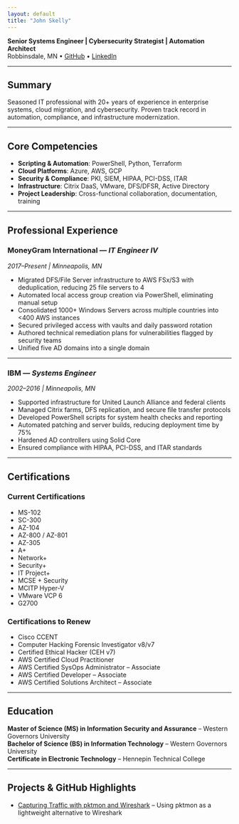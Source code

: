 ```yaml
---
layout: default
title: "John Skelly"
---
```


**Senior Systems Engineer | Cybersecurity Strategist | Automation Architect**  
Robbinsdale, MN • [GitHub](https://github.com/jpskelly) • [LinkedIn](https://www.linkedin.com/in/john-skelly)

---

## Summary
Seasoned IT professional with 20+ years of experience in enterprise systems, cloud migration, and cybersecurity. Proven track record in automation, compliance, and infrastructure modernization.

---

## Core Competencies
- **Scripting & Automation**: PowerShell, Python, Terraform  
- **Cloud Platforms**: Azure, AWS, GCP  
- **Security & Compliance**: PKI, SIEM, HIPAA, PCI-DSS, ITAR  
- **Infrastructure**: Citrix DaaS, VMware, DFS/DFSR, Active Directory  
- **Project Leadership**: Cross-functional collaboration, documentation, training

---

## Professional Experience

### MoneyGram International — *IT Engineer IV*  
*2017–Present | Minneapolis, MN*  
- Migrated DFS/File Server infrastructure to AWS FSx/S3 with deduplication, reducing 25 file servers to 4  
- Automated local access group creation via PowerShell, eliminating manual setup  
- Consolidated 1000+ Windows Servers across multiple countries into <400 AWS instances  
- Secured privileged access with vaults and daily password rotation  
- Authored technical remediation plans for vulnerabilities flagged by security teams  
- Unified five AD domains into a single domain

---

### IBM — *Systems Engineer*  
*2002–2016 | Minneapolis, MN*  
- Supported infrastructure for United Launch Alliance and federal clients  
- Managed Citrix farms, DFS replication, and secure file transfer protocols  
- Developed PowerShell scripts for system health checks and reporting  
- Automated patching and server builds, reducing deployment time by 75%  
- Hardened AD controllers using Solid Core  
- Ensured compliance with HIPAA, PCI-DSS, and ITAR standards

---

## Certifications

### Current Certifications
- MS-102  
- SC-300  
- AZ-104  
- AZ-800 / AZ-801  
- AZ-305  
- A+  
- Network+  
- Security+  
- IT Project+  
- MCSE + Security  
- MCITP Hyper-V  
- VMware VCP 6  
- G2700  

### Certifications to Renew
- Cisco CCENT  
- Computer Hacking Forensic Investigator v8/v7  
- Certified Ethical Hacker (CEH v7)  
- AWS Certified Cloud Practitioner  
- AWS Certified SysOps Administrator – Associate  
- AWS Certified Developer – Associate  
- AWS Certified Solutions Architect – Associate  

---

## Education
**Master of Science (MS) in Information Security and Assurance** – Western Governors University  
**Bachelor of Science (BS) in Information Technology** – Western Governors University  
**Certificate in Electronic Technology** – Hennepin Technical College

---

## Projects & GitHub Highlights
- [Capturing Traffic with pktmon and Wireshark](https://github.com/jpskelly/jpskelly/blob/master/presentations/Capturing_Traffic_with_Pktmon_and_Wireshark.pdf) – Using pktmon as a lightweight alternative to Wireshark
